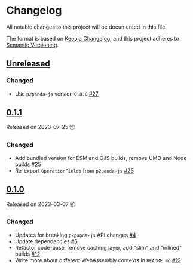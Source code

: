 # Changelog

All notable changes to this project will be documented in this file.

The format is based on [Keep a Changelog](https://keepachangelog.com/en/1.0.0/),
and this project adheres to [Semantic Versioning](https://semver.org/spec/v2.0.0.html).

## [Unreleased]

### Changed
- Use `p2panda-js` version `0.8.0` [#27](https://github.com/p2panda/shirokuma/pull/27)

## [0.1.1]

Released on 2023-07-25 :package:

### Changed

* Add bundled version for ESM and CJS builds, remove UMD and Node builds [#25](https://github.com/p2panda/shirokuma/pull/25)
* Re-export `OperationFields` from `p2panda-js` [#26](https://github.com/p2panda/shirokuma/pull/26)

## [0.1.0]

Released on 2023-03-07 :package:

### Changed

* Updates for breaking `p2panda-js` API changes [#4](https://github.com/p2panda/shirokuma/pull/4)
* Update dependencies [#5](https://github.com/p2panda/shirokuma/pull/5)
* Refactor code-base, remove caching layer, add "slim" and "inlined" builds [#12](https://github.com/p2panda/shirokuma/pull/12)
* Write more about different WebAssembly contexts in `README.md` [#19](https://github.com/p2panda/shirokuma/pull/19)

[unreleased]: https://github.com/p2panda/p2panda/compare/v0.1.1...HEAD
[0.1.1]: https://github.com/p2panda/p2panda/releases/tag/v0.1.1
[0.1.0]: https://github.com/p2panda/p2panda/releases/tag/v0.1.0
